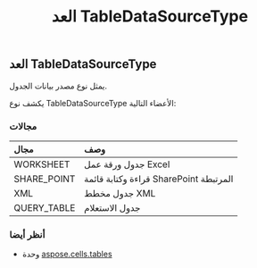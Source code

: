 ﻿---
title: العد TableDataSourceType
second_title: Aspose.Cells for Python via .NET API المراجع
description:
type: docs
weight: 100
url: /ar/python-net/aspose.cells.tables/tabledatasourcetype/
is_root: false
---
##  العد TableDataSourceType
يمثل نوع مصدر بيانات الجدول.



يكشف نوع TableDataSourceType الأعضاء التالية:

###  مجالات
| مجال| وصف|
| :- | :- |
| WORKSHEET | جدول ورقة عمل Excel|
| SHARE_POINT | قراءة وكتابة قائمة SharePoint المرتبطة|
| XML | جدول مخطط XML|
| QUERY_TABLE | جدول الاستعلام|



###  أنظر أيضا
* وحدة [aspose.cells.tables](..)
